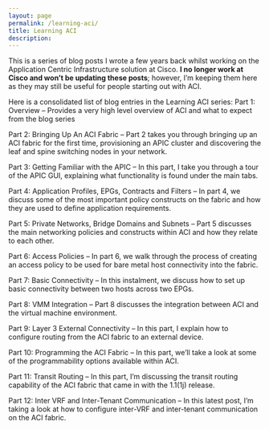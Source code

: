 ```yaml
---
layout: page
permalink: /learning-aci/
title: Learning ACI
description:
---
```


This is a series of blog posts I wrote a few years back whilst working on the Application Centric Infrastructure solution at Cisco. **I no longer work at Cisco and won’t be updating these posts**; however, I’m keeping them here as they may still be useful for people starting out with ACI.

Here is a consolidated  list of blog entries in the Learning ACI series:
Part 1: Overview – Provides a very high level overview of ACI and what to expect from the blog series

Part 2: Bringing Up An ACI Fabric – Part 2 takes you through bringing up an ACI fabric for the first time, provisioning an APIC cluster and discovering the leaf and spine switching nodes in your network.

Part 3: Getting Familiar with the APIC – In this part, I take you through a tour of the APIC GUI, explaining what functionality is found under the main tabs.

Part 4: Application Profiles, EPGs, Contracts and Filters – In part 4, we discuss some of the most important policy constructs on the fabric and how they are used to define application requirements.

Part 5: Private Networks, Bridge Domains and Subnets – Part 5 discusses the main networking policies and constructs within ACI and how they relate to each other.

Part 6: Access Policies – In part 6, we walk through the process of creating an access policy to be used for bare metal host connectivity into the fabric.

Part 7: Basic Connectivity – In this instalment, we discuss how to set up basic connectivity between two hosts across two EPGs.

Part 8: VMM Integration – Part 8 discusses the integration between ACI and the virtual machine environment.

Part 9: Layer 3 External Connectivity – In this part, I explain how to configure routing from the ACI fabric to an external device.

Part 10: Programming the ACI Fabric – In this part, we’ll take a look at some of the programmability options available within ACI.

Part 11: Transit Routing – In this part, I’m discussing the transit routing capability of the ACI fabric that came in with the 1.1(1j) release.

Part 12: Inter VRF and Inter-Tenant Communication – In this latest post, I’m taking a look at how to configure inter-VRF and inter-tenant communication on the ACI fabric.

